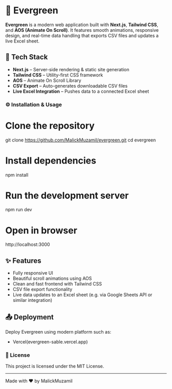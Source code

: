 # 🌿 Evergreen

**Evergreen** is a modern web application built with **Next.js**, **Tailwind CSS**, and **AOS (Animate On Scroll)**. It features smooth animations, responsive design, and real-time data handling that exports CSV files and updates a live Excel sheet.

## 🚀 Tech Stack

- **Next.js** – Server-side rendering & static site generation
- **Tailwind CSS** – Utility-first CSS framework
- **AOS** – Animate On Scroll Library
- **CSV Export** – Auto-generates downloadable CSV files
- **Live Excel Integration** – Pushes data to a connected Excel sheet

### ⚙️ Installation & Usage

# Clone the repository
git clone https://github.com/MalickMuzamil/evergreen.git
cd evergreen

# Install dependencies
npm install

# Run the development server
npm run dev

# Open in browser
http://localhost:3000

## ✨ Features

- Fully responsive UI
- Beautiful scroll animations using AOS
- Clean and fast frontend with Tailwind CSS
- CSV file export functionality
- Live data updates to an Excel sheet (e.g. via Google Sheets API or similar integration)

## 📤 Deployment

Deploy Evergreen using modern platform such as:

- Vercel(evergreen-sable.vercel.app)

### 📄 License

This project is licensed under the MIT License.

---

Made with ❤️ by MalickMuzamil
